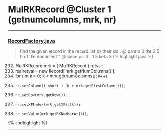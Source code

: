 # MulRKRecord @Cluster 1 (getnumcolumns, mrk, nr)

***

### [RecordFactory.java](https://searchcode.com/codesearch/view/15642481/)
> find the given record in the record list by their sid . @ param 0 the 2 5 0 of the document " @ since poi 3 . 1 5 beta 3 
{% highlight java %}
232. MulRKRecord mrk = ( MulRKRecord ) retval;
234. realretval = new Record[ mrk.getNumColumns() ];
235. for (int k = 0; k < mrk.getNumColumns(); k++)
239.     nr.setColumn(( short ) (k + mrk.getFirstColumn()));
240.     nr.setRow(mrk.getRow());
241.     nr.setXFIndex(mrk.getXFAt(k));
242.     nr.setValue(mrk.getRKNumberAt(k));
{% endhighlight %}

***

